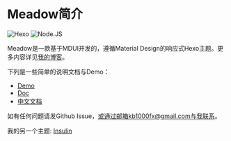 # Meadow简介

![Hexo](https://img.shields.io/badge/Hexo-3.0+-blue) 
![Node.JS](https://img.shields.io/badge/node.js-6.0-brightgreen)

Meadow是一款基于MDUI开发的，遵循Material Design的响应式Hexo主题。更多内容详见[我的博客](https://garybear.cn/)。

下列是一些简单的说明文档与Demo：

+ [Demo](https://kb1000fx.github.io/)
+ [Doc](https://kb1000fx.github.io/hexo-theme-meadow/#/en/)
+ [中文文档](https://kb1000fx.github.io/hexo-theme-meadow/#/)

如有任何问题请发Github Issue，或通过邮箱kb1000fx@gmail.com与我联系。

我的另一个主题: [Insulin](https://github.com/kb1000fx/hexo-theme-insulin)